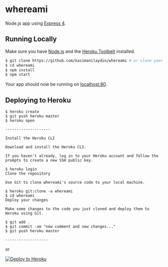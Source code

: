 # whereami

Node.js app using [Express 4](http://expressjs.com/).

## Running Locally

Make sure you have [Node.js](http://nodejs.org/) and the [Heroku Toolbelt](https://toolbelt.heroku.com/) installed.

```sh
$ git clone https://github.com/kazimanilaydin/whereami # or clone your own fork
$ cd whereami
$ npm install
$ npm start
```

Your app should now be running on [localhost:80](http://localhost:80/).


## Deploying to Heroku

```
$ heroku create
$ git push heroku master
$ heroku open

--------------------

Install the Heroku CLI

Download and install the Heroku CLI.

If you haven't already, log in to your Heroku account and follow the prompts to create a new SSH public key.

$ heroku login
Clone the repository

Use Git to clone whereami's source code to your local machine.

$ heroku git:clone -a whereami
$ cd whereami
Deploy your changes

Make some changes to the code you just cloned and deploy them to Heroku using Git.

$ git add .
$ git commit -am "new comment and new changes..."
$ git push heroku master

-------------------

```
or

[![Deploy to Heroku](https://www.herokucdn.com/deploy/button.png)](https://heroku.com/deploy)